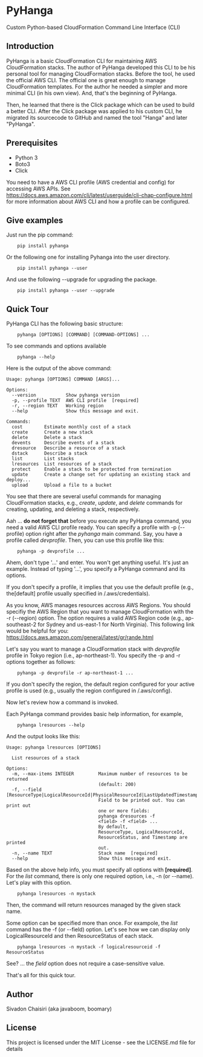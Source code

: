 # PyHanga
Custom Python-based CloudFormation Command Line Interface (CLI)

## Introduction
PyHanga is a basic CloudFormation CLI for maintaining AWS CloudFormation stacks. The author of PyHanga developed this CLI to be his personal tool for managing CloudFormation stacks. Before the tool, he used the official AWS CLI. The official one is great enough to manage CloudFormation templates. For the author he needed a simpler and more minimal CLI (in his own view). And, that's the beginning of PyHanga. 

Then, he learned that there is the Click package which can be used to build a better CLI. After the Click package was applied to his custom CLI, he migrated its sourcecode to GitHub and named the tool "Hanga" and later "PyHanga". 

## Prerequisites
- Python 3 
- Boto3
- Click

You need to have a AWS CLI profile (AWS credential and config) for accessing AWS APIs. See https://docs.aws.amazon.com/cli/latest/userguide/cli-chap-configure.html for more information about AWS CLI and how a profile can be configured.  

## Give examples

Just run the pip command:

```
    pip install pyhanga
```

Or the following one for installing Pyhanga into the user directory. 

```
    pip install pyhanga --user
```

And use the following --upgrade for upgrading the package.

```
    pip install pyhanga --user --upgrade
```

## Quick Tour

PyHanga CLI has the following basic structure:
```
    pyhanga [OPTIONS] [COMMAND] [COMMAND-OPTIONS] ...
```

To see commands and options available 
```
    pyhanga --help
```

Here is the output of the above command:
```
Usage: pyhanga [OPTIONS] COMMAND [ARGS]...

Options:
  --version           Show pyhanga version
  -p, --profile TEXT  AWS CLI profile  [required]
  -r, --region TEXT   Working region
  --help              Show this message and exit.

Commands:
  cost        Estimate monthly cost of a stack
  create      Create a new stack
  delete      Delete a stack
  devents     Describe events of a stack
  dresource   Describe a resource of a stack
  dstack      Describe a stack
  list        List stacks
  lresources  List resources of a stack
  protect     Enable a stack to be protected from termination
  update      Create a change set for updating an existing stack and deploy...
  upload      Upload a file to a bucket
```

You see that there are several useful commands for managing CloudFormation stacks, e.g., *create*, *update*, and *delete* commands for creating, updating, and deleting a stack, respectively.

Aah ... **do not forget that** before you execute any PyHanga command, you need a valid AWS CLI profile ready. You can specify a profile with -p (--profile) option right after the *pyhanga* main command. Say, you have a profile called *devprofile*. Then, you can use this profile like this:

```
    pyhanga -p devprofile ...
```

Ahem, don't type '...' and enter. You won't get anything useful. It's just an example. Instead of typing '...', you specify a PyHanga command and its options. 

If you don't specify a profile, it implies that you use the default profile (e.g., the[default] profile usually specified in /.aws/credentials). 

As you know, AWS manages resources accross AWS Regions. You should specifiy the AWS Region that you want to manage CloudFormation with the -r (--region) option. The option requires a valid AWS Region code (e.g., ap-southeast-2 for Sydney and us-east-1 for North Virginia). This following link would be helpful for you: https://docs.aws.amazon.com/general/latest/gr/rande.html  

Let's say you want to manage a CloudFormation stack with *devprofile* profile in Tokyo region (i.e., ap-northeast-1). You specify the -p and -r options together as follows:

```
    pyhanga -p devprofile -r ap-northeast-1 ...
```

If you don't specify the region, the default region configured for your active profile is used (e.g., usually the region configured in /.aws/config).

Now let's review how a command is invoked.

Each PyHanga command provides basic help information, for example,
```
    pyhanga lresources --help
```

And the output looks like this:
```
Usage: pyhanga lresources [OPTIONS]

  List resources of a stack

Options:
  -m, --max-items INTEGER         Maximum number of resources to be returned
                                  (default: 200)
  -f, --field [ResourceType|LogicalResourceId|PhysicalResourceId|LastUpdatedTimestamp|ResourceStatus|ResourceStatusReason|DriftInformation]
                                  Field to be printed out. You can print out
                                  one or more fields:
                                  pyhanga dresources -f
                                  <field> -f <field> ...
                                  By default,
                                  ResourceType, LogicalResourceId,
                                  ResourceStatus, and Timestamp are printed
                                  out.
  -n, --name TEXT                 Stack name  [required]
  --help                          Show this message and exit.
```


Based on the above help info, you must specify all options with **[required]**. For the *list* command, there is only one required option, i.e., -n (or --name). Let's play with this option.

```
    pyhanga lresources -n mystack
```

Then, the command will return resources managed by the given stack name. 

Some option can be specified more than once. For exampole, the *list* command has the -f (or --field) option. Let's see how we can display only LogicalResourceId and then ResourceStatus of each stack. 

```
    pyhanga lresources -n mystack -f logicalresourceid -f ResourceStatus
```

See? ... the *field* option does not require a case-sensitive value. 

That's all for this quick tour.

## Author
Sivadon Chaisiri (aka javaboom, boomary)

## License
This project is licensed under the MIT License - see the LICENSE.md file for details

